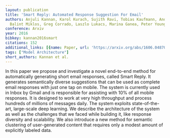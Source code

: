 ```yaml
---
layout: publication
title: 'Smart Reply: Automated Response Suggestion For Email'
authors: Anjuli Kannan, Karol Kurach, Sujith Ravi, Tobias Kaufmann, Andrew Tomkins,
  Balint Miklos, Greg Corrado, Laszlo Lukacs, Marina Ganea, Peter Young, Vivek Ramavajjala
conference: Arxiv
year: 2016
bibkey: kannan2016smart
citations: 152
additional_links: [{name: Paper, url: 'https://arxiv.org/abs/1606.04870'}]
tags: ["Model Architecture"]
short_authors: Kannan et al.
---
```

In this paper we propose and investigate a novel end-to-end method for
automatically generating short email responses, called Smart Reply. It
generates semantically diverse suggestions that can be used as complete email
responses with just one tap on mobile. The system is currently used in Inbox by
Gmail and is responsible for assisting with 10% of all mobile responses. It is
designed to work at very high throughput and process hundreds of millions of
messages daily. The system exploits state-of-the-art, large-scale deep
learning.
  We describe the architecture of the system as well as the challenges that we
faced while building it, like response diversity and scalability. We also
introduce a new method for semantic clustering of user-generated content that
requires only a modest amount of explicitly labeled data.